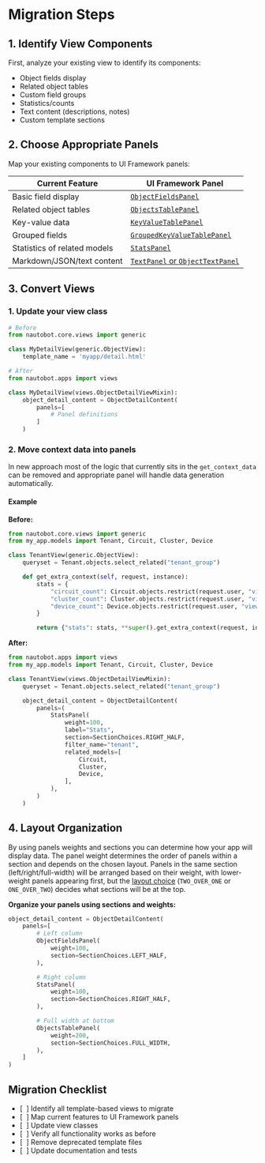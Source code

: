 # Migration Steps

## 1. Identify View Components

First, analyze your existing view to identify its components:

- Object fields display
- Related object tables
- Custom field groups
- Statistics/counts
- Text content (descriptions, notes)
- Custom template sections

## 2. Choose Appropriate Panels

Map your existing components to UI Framework panels:

| Current Feature              | UI Framework Panel                                                                               |
|------------------------------|--------------------------------------------------------------------------------------------------|
| Basic field display          | [`ObjectFieldsPanel`](../../../core/ui-component-framework.md#objectfieldspanel)                 |
| Related object tables        | [`ObjectsTablePanel`](../../../core/ui-component-framework.md#objectstablepanel)                 |
| Key-value data               | [`KeyValueTablePanel`](../../../core/ui-component-framework.md#objectfieldspanel)                |
| Grouped fields               | [`GroupedKeyValueTablePanel`](../../../core/ui-component-framework.md#groupedkeyvaluetablepanel) |
| Statistics of related models | [`StatsPanel`](../../../core/ui-component-framework.md#statspanel)                               |
| Markdown/JSON/text content   | [`TextPanel` or `ObjectTextPanel`](../../../core/ui-component-framework.md#basetextpanel)        |

## 3. Convert Views

### 1. Update your view class

```python
# Before
from nautobot.core.views import generic

class MyDetailView(generic.ObjectView):
    template_name = 'myapp/detail.html'

# After
from nautobot.apps import views

class MyDetailView(views.ObjectDetailViewMixin):
    object_detail_content = ObjectDetailContent(
        panels=[
            # Panel definitions
        ]
    )
```

### 2. Move context data into panels

In new approach most of the logic that currently sits in the `get_context_data` can be removed
and appropriate panel will handle data generation automatically.

#### Example

**Before:**

```python title="views.py"
from nautobot.core.views import generic
from my_app.models import Tenant, Circuit, Cluster, Device

class TenantView(generic.ObjectView):
    queryset = Tenant.objects.select_related("tenant_group")

    def get_extra_context(self, request, instance):
        stats = {
            "circuit_count": Circuit.objects.restrict(request.user, "view").filter(tenant=instance).count(),
            "cluster_count": Cluster.objects.restrict(request.user, "view").filter(tenant=instance).count(),
            "device_count": Device.objects.restrict(request.user, "view").filter(tenant=instance).count(),
        }

        return {"stats": stats, **super().get_extra_context(request, instance)}
```

**After:**

```python title="views.py"
from nautobot.apps import views
from my_app.models import Tenant, Circuit, Cluster, Device

class TenantView(views.ObjectDetailViewMixin):
    queryset = Tenant.objects.select_related("tenant_group")

    object_detail_content = ObjectDetailContent(
        panels=(
            StatsPanel(
                weight=100,
                label="Stats",
                section=SectionChoices.RIGHT_HALF,
                filter_name="tenant",
                related_models=[
                    Circuit,
                    Cluster,
                    Device,
                ],
            ),
        )
    )
```

## 4. Layout Organization

By using panels weights and sections you can determine how your app will display data.
The panel weight determines the order of panels within a section and depends on the chosen layout.
Panels in the same section (left/right/full-width) will be arranged based on their weight,
with lower-weight panels appearing first,
but the [layout choice](../../../../code-reference/nautobot/apps/ui.md#nautobot.apps.ui.SectionChoices)
(`TWO_OVER_ONE` or `ONE_OVER_TWO`)
decides what sections will be at the top.

**Organize your panels using sections and weights:**

```python
object_detail_content = ObjectDetailContent(
    panels=[
        # Left column
        ObjectFieldsPanel(
            weight=100,
            section=SectionChoices.LEFT_HALF,
        ),

        # Right column
        StatsPanel(
            weight=100,
            section=SectionChoices.RIGHT_HALF,
        ),

        # Full width at bottom
        ObjectsTablePanel(
            weight=200,
            section=SectionChoices.FULL_WIDTH,
        ),
    ]
)
```

## Migration Checklist

- [&nbsp;&nbsp;] Identify all template-based views to migrate
- [&nbsp;&nbsp;] Map current features to UI Framework panels
- [&nbsp;&nbsp;] Update view classes
- [&nbsp;&nbsp;] Verify all functionality works as before
- [&nbsp;&nbsp;] Remove deprecated template files
- [&nbsp;&nbsp;] Update documentation and tests
